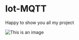 # Iot-MQTT

Happy to show you all my project

![This is an image](https://media.discordapp.net/attachments/552954143992578052/957966424821878784/20220328_133131.jpg?width=1020&height=459)

